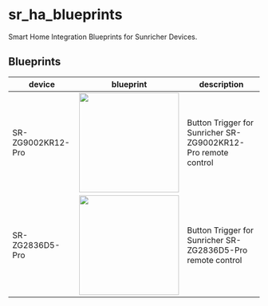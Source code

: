 # sr_ha_blueprints

Smart Home Integration Blueprints for Sunricher Devices.

## Blueprints

| device | blueprint | description |
|--------|-----------|-------------|
| SR-ZG9002KR12-Pro | <a href="https://my.home-assistant.io/redirect/blueprint_import/?blueprint_url=https%3A%2F%2Fraw.githubusercontent.com%2Fmaginawin%2Fsr_ha_blueprints%2Frefs%2Fheads%2Fmain%2Fblueprints%2FSR-ZG9002KR12-Pro%2Fbutton-trigger.yaml"><img src="https://my.home-assistant.io/badges/blueprint_import.svg" width="200"></a> | Button Trigger for Sunricher SR-ZG9002KR12-Pro remote control |
| SR-ZG2836D5-Pro | <a href="https://my.home-assistant.io/redirect/blueprint_import/?blueprint_url=https%3A%2F%2Fraw.githubusercontent.com%2Fmaginawin%2Fsr_ha_blueprints%2Frefs%2Fheads%2Fmain%2Fblueprints%2FSR-ZG2836D5-Pro%2Fbutton-trigger.yaml"><img src="https://my.home-assistant.io/badges/blueprint_import.svg" width="200"></a> | Button Trigger for Sunricher SR-ZG2836D5-Pro remote control |
